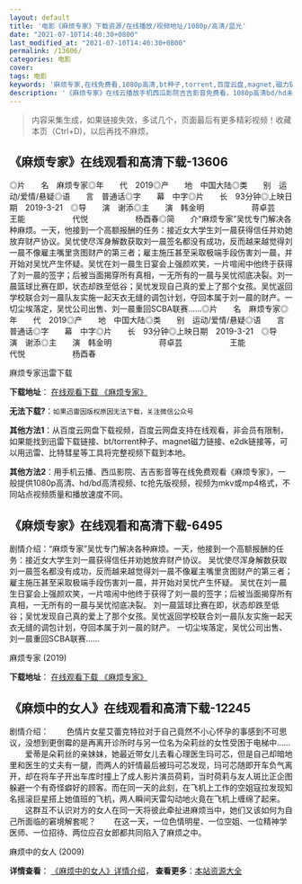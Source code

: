 ```yaml
---
layout: default
title: '电影《麻烦专家》下载资源/在线播放/视频地址/1080p/高清/蓝光'
date: "2021-07-10T14:40:30+0800"
last_modified_at: "2021-07-10T14:40:30+0800"
permalink: /13606/
categories: 电影
cover:
tags: 电影
keywords: '麻烦专家,在线免费看,1080p高清,bt种子,torrent,百度云盘,magnet,磁力链,迅雷下载资源'
description: '《麻烦专家》在线云播放手机西瓜影院吉吉影音免费看，1080p高清bd/hd未删减完整版和tc抢先枪版，mkv/mp4格式，附带bt/torrent种子、magnet/磁力链、百度云盘、网盘资源迅雷下载链接'
---
```


>内容采集生成，如果链接失效，多试几个，页面最后有更多精彩视频！收藏本页（Ctrl+D)，以后再找不麻烦。


## 《麻烦专家》在线观看和高清下载-13606

◎片　　名　麻烦专家◎年　　代　2019◎产　　地　中国大陆◎类　　别　运动/爱情/悬疑◎语　　言　普通话◎字　　幕　中字◎片　　长　93分钟◎上映日期　2019-3-21　◎导　　演　谢添◎主　　演　韩金明　　　　　　蒋卓芸　　　　　　王能　　　　　　代悦　　　　　　杨酉春◎简　　介“麻烦专家”吴忧专门解决各种麻烦。一天，他接到一个高额报酬的任务：接近女大学生刘一晨获得信任并劝她放弃财产协议。吴忧使尽浑身解数获取刘一晨签名都没有成功，反而越来越觉得刘一晨不像雇主嘴里贪图财产的第三者；雇主施压甚至采取极端手段伤害刘一晨，并开始对吴忧产生怀疑。吴忧在刘一晨生日宴会上强颜欢笑，一片喧闹中他终于获得了刘一晨的签字；后被当面揭穿所有真相，一无所有的一晨与吴忧彻底决裂。刘一晨篮球比赛在即，状态却跌至低谷；吴忧发现自己真的爱上了那个女孩。吴忧返回学校联合刘一晨队友实施一起天衣无缝的调包计划，夺回本属于刘一晨的财产。一切尘埃落定，吴忧公司出售、刘一晨重回SCBA联赛……◎片　　名　麻烦专家◎年　　代　2019◎产　　地　中国大陆◎类　　别　运动/爱情/悬疑◎语　　言　普通话◎字　　幕　中字◎片　　长　93分钟◎上映日期　2019-3-21　◎导　　演　谢添◎主　　演　韩金明　　　　　　蒋卓芸　　　　　　王能　　　　　　代悦　　　　　　杨酉春


麻烦专家迅雷下载

**下载地址**： [在线观看下载 《麻烦专家》](https://www.993dy.com//vod-detail-id-34917.html) 


**无法下载?**：`如果迅雷因版权原因无法下载，关注微信公众号 `

**其他方法1**：从百度云网盘下载视频，百度云网盘支持在线观看，非会员有限制，如果能找到迅雷下载链接、bt/torrent种子、magnet磁力链接、e2dk链接等，可以用迅雷、比特彗星等工具将完整视频下载到本地。

**其他方法2**：用手机云播、西瓜影院、吉吉影音等在线免费观看《麻烦专家》，一般提供1080p高清、hd/bd高清视频、tc抢先版视频，视频为mkv或mp4格式，不同站点视频质量和播放速度不同。


## 《麻烦专家》在线观看和高清下载-6495

剧情介绍：“麻烦专家”吴忧专门解决各种麻烦。一天，他接到一个高额报酬的任务：接近女大学生刘一晨获得信任并劝她放弃财产协议。 吴忧使尽浑身解数获取刘一晨签名都没有成功，反而越来越觉得刘一晨不像雇主嘴里贪图财产的第三者；雇主施压甚至采取极端手段伤害刘一晨，并开始对吴忧产生怀疑。 吴忧在刘一晨生日宴会上强颜欢笑，一片喧闹中他终于获得了刘一晨的签字；后被当面揭穿所有真相，一无所有的一晨与吴忧彻底决裂。 刘一晨篮球比赛在即，状态却跌至低谷；吴忧发现自己真的爱上了那个女孩。吴忧返回学校联合刘一晨队友实施一起天衣无缝的调包计划，夺回本属于刘一晨的财产。 一切尘埃落定，吴忧公司出售、刘一晨重回SCBA联赛……


麻烦专家 (2019)

**下载地址**： [在线观看下载 《麻烦专家》](https://www.btbtdy.me/btdy/dy14853.html) 


## 《麻烦中的女人》在线观看和高清下载-12245

剧情介绍： 　　色情片女星艾蕾克特拉对于自己竟然不小心怀孕的事感到不可思议，没想到更倒霉的是再离开诊所时与另一位名为朵莉丝的女性受困于电梯中…… 　　爱蒂是朵莉丝的亲妹妹，她最近带女儿去看心理医生玛可芯，但是自己却暗地里和医生的丈夫有一腿，而两人的奸情最后被玛可芯发现，玛可芯随即开车负气离开，却在将车子开出车库时撞上了成人影片演员荷莉，当时荷莉与友人斑比正企图躲避一个有奇怪癖好的顾客。而在同一天的此刻，在飞机上工作的空姐寇拉发现知名摇滚巨星搭上她值班的飞机，两人瞬间天雷勾动地火竟在飞机上缠绵了起来。 　　这群互不认识对方的女人在同一天将彼此牵扯进麻烦当中，她们又该如何为自己所面临的窘境解套呢？ 　　在这一天，一位色情明星、一位空姐、一位精神学医师、一位招待、两位应召女郎都共同陷入了麻烦之中。


麻烦中的女人 (2009)

**详情查看**： [《麻烦中的女人》详情介绍](/movie/12245/)， **查看更多**：[本站资源大全](/movie/t/all/)

